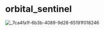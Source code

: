 # orbital_sentinel

![_7ca4fa1f-6b3b-4089-9d28-65191f018246](https://github.com/GrouAstro/orbital_sentinel/assets/110721346/985a48b6-f0ae-4f11-9e1b-994a27966c3b)
